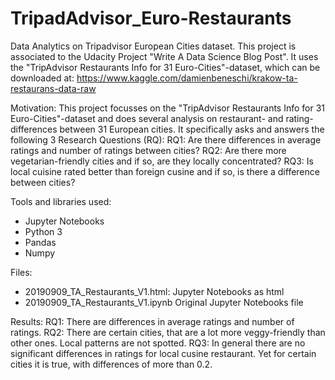 # TripadAdvisor_Euro-Restaurants
Data Analytics on Tripadvisor European Cities dataset. This project is associated to the Udacity Project "Write A Data Science Blog Post". It uses the "TripAdvisor Restaurants Info for 31 Euro-Cities"-dataset, which can be downloaded at: https://www.kaggle.com/damienbeneschi/krakow-ta-restaurans-data-raw

Motivation:
This project focusses on the "TripAdvisor Restaurants Info for 31 Euro-Cities"-dataset and does several analysis on restaurant- and rating-differences between 31 European cities. It specifically asks and answers the following 3 Research Questions (RQ):
RQ1: Are there differences in average ratings and number of ratings between cities?
RQ2: Are there more vegetarian-friendly cities and if so, are they locally concentrated?
RQ3: Is local cuisine rated better than foreign cusine and if so, is there a difference between cities?

Tools and libraries used:
- Jupyter Notebooks
- Python 3
- Pandas
- Numpy

Files:
- 20190909_TA_Restaurants_V1.html: Jupyter Notebooks as html
- 20190909_TA_Restaurants_V1.ipynb Original Jupyter Notebooks file

Results:
RQ1: There are differences in average ratings and number of ratings.
RQ2: There are certain cities, that are a lot more veggy-friendly than other ones. Local patterns are not spotted.
RQ3: In general there are no significant differences in ratings for local cusine restaurant. Yet for certain cities it is true, with differences of more than 0.2.
